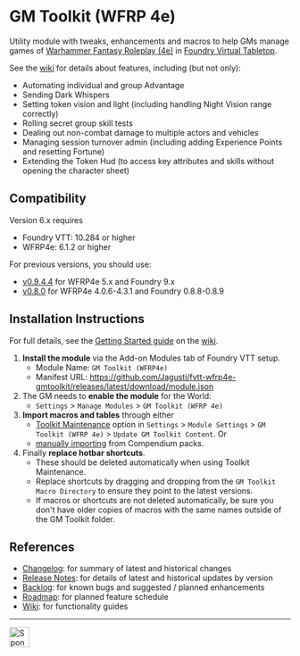# GM Toolkit (WFRP 4e)

Utility module with tweaks, enhancements and macros to help GMs manage games of [Warhammer Fantasy Roleplay (4e)](https://github.com/moo-man/WFRP4e-FoundryVTT) in [Foundry Virtual Tabletop](https://foundryvtt.com/). 

See the [wiki](../../wiki) for details about features, including (but not only): 
* Automating individual and group Advantage
* Sending Dark Whispers
* Setting token vision and light (including handling Night Vision range correctly)
* Rolling secret group skill tests 
* Dealing out non-combat damage to multiple actors and vehicles
* Managing session turnover admin (including adding Experience Points and resetting Fortune)
* Extending the Token Hud (to access key attributes and skills without opening the character sheet)

## Compatibility

Version 6.x requires
- Foundry VTT: 10.284 or higher 
- WFRP4e: 6.1.2 or higher

For previous versions, you should use:

- [v0.9.4.4](https://github.com/Jagusti/fvtt-wfrp4e-gmtoolkit/releases/tag/v0.9.4.4) for  WFRP4e 5.x and Foundry 9.x
- [v0.8.0](https://github.com/Jagusti/fvtt-wfrp4e-gmtoolkit/releases/tag/v0.8.0) for WFRP4e 4.0.6-4.3.1 and Foundry 0.8.8-0.8.9

## Installation Instructions
For full details, see the [Getting Started guide](../../wiki/getting-started) on the [wiki](../../wiki). 

1. **Install the module** via the Add-on Modules tab of Foundry VTT setup.
   - Module Name: `GM Toolkit (WFRP4e)`
   - Manifest URL: https://github.com/Jagusti/fvtt-wfrp4e-gmtoolkit/releases/latest/download/module.json
2. The GM needs to **enable the module** for the World:
   - `Settings` > `Manage Modules` > `GM Toolkit (WFRP 4e)`
3. **Import macros and tables** through either
   - [Toolkit Maintenance](../../wiki/toolkit-maintenance) option in `Settings` > `Module Settings` > `GM Toolkit (WFRP 4e)` > `Update GM Toolkit Content`.  Or
   - [manually importing](../../wiki/getting-started) from Compendium packs.
4. Finally **replace hotbar shortcuts**. 
   - These should be deleted automatically when using Toolkit Maintenance. 
   - Replace shortcuts by dragging and dropping from the `GM Toolkit` `Macro Directory` to ensure they point to the latest versions. 
   - If macros or shortcuts are not deleted automatically, be sure you don't have older copies of macros with the same names outside of the GM Toolkit folder. 

## References

* [Changelog](/CHANGELOG.md): for summary of latest and historical changes
* [Release Notes](../../releases): for details of latest and historical updates by version
* [Backlog](../../issues): for known bugs and suggested / planned enhancements
* [Roadmap](../../milestones): for planned feature schedule
* [Wiki](../../wiki): for functionality guides

---
<a href='https://ko-fi.com/jagusti' target='_blank'><img height='36' style='border:0px;height:36px;' src='https://uploads-ssl.webflow.com/5c14e387dab576fe667689cf/5cbed8a433a3f45a772abaf5_SupportMe_blue-p-500.png' border='0' alt='Sponsor my WFRP / Foundry addiction at ko-fi.com' />
